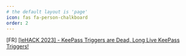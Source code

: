 ```yaml
---
# the default layout is 'page'
icon: fas fa-person-chalkboard
order: 2
---
```


[FR] [[leHACK 2023] - KeePass Triggers are Dead, Long Live KeePass Triggers!](https://d3lb3.github.io/assets/leHACK_2023.pdf)


